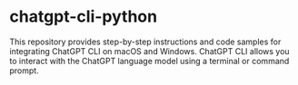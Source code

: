 # chatgpt-cli-python
This repository provides step-by-step instructions and code samples for integrating ChatGPT CLI on macOS and Windows. ChatGPT CLI allows you to interact with the ChatGPT language model using a terminal or command prompt.
